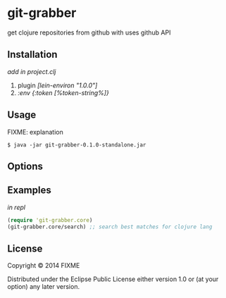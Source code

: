 # git-grabber

get clojure repositories from github with uses github API

## Installation

_add in project.clj_

1. plugin *[lein-environ "1.0.0"]*
2. *:env {:token [%token-string%]}*

## Usage

FIXME: explanation

    $ java -jar git-grabber-0.1.0-standalone.jar

## Options

## Examples

_in repl_

```clojure
(require 'git-grabber.core)
(git-grabber.core/search) ;; search best matches for clojure lang
```

## License

Copyright © 2014 FIXME

Distributed under the Eclipse Public License either version 1.0 or (at
your option) any later version.
